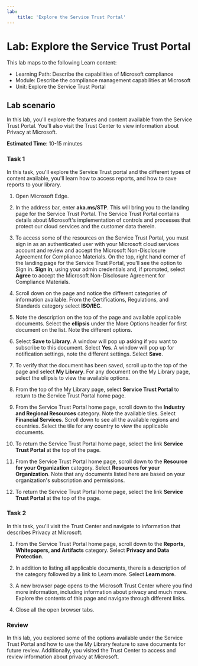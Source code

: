 ```yaml
---
lab:
    title: 'Explore the Service Trust Portal'
---
```


<!---
---
Lab:
    Title: 'Explore the Service Trust Portal'
    Learning Path/Module/Unit: 'Learning Path: Describe the capabilities of Microsoft compliance; Module 1: Describe the compliance management capabilities in Microsoft; Unit 2: Explore the Service Trust Portal'
---
--->

# Lab: Explore the Service Trust Portal

This lab maps to the following Learn content:

- Learning Path: Describe the capabilities of Microsoft compliance
- Module: Describe the compliance management capabilities at Microsoft
- Unit: Explore the Service Trust Portal

## Lab scenario

In this lab, you'll explore the features and content available from the Service Trust Portal. You'll also visit the Trust Center to view information about Privacy at Microsoft.

**Estimated Time**: 10-15 minutes

### Task 1

In this task, you'll explore the Service Trust portal and the different types of content available, you'll learn how to access reports, and how to save reports to your library.

1. Open Microsoft Edge.

1. In the address bar, enter **aka.ms/STP**. This will bring you to the landing page for the Service Trust Portal. The Service Trust Portal contains details about Microsoft's implementation of controls and processes that protect our cloud services and the customer data therein.

1. To access some of the resources on the Service Trust Portal, you must sign in as an authenticated user with your Microsoft cloud services account and review and accept the Microsoft Non-Disclosure Agreement for Compliance Materials. On the top, right hand corner of the landing page for the Service Trust Portal, you'll see the option to Sign in.  **Sign in**, using your admin credentials and, if prompted, select **Agree** to accept the Microsoft Non-Disclosure Agreement for Compliance Materials.

1. Scroll down on the page and notice the different categories of information available. From the Certifications, Regulations, and Standards category select **ISO/IEC**.

1. Note the description on the top of the page and available applicable documents.  Select the **ellipsis** under the More Options header for first document on the list.  Note the different options.

1. Select **Save to Library**.  A window will pop up asking if you want to subscribe to this document.  Select **Yes**. A window will pop up for notification settings, note the different settings. Select **Save**.

1. To verify that the document has been saved, scroll up to the top of the page and select **My Library**.  For any document on the My Library page, select the ellipsis to view the available options.

1. From the top of the My Library page, select **Service Trust Portal** to return to the Service Trust Portal home page.

1. From the Service Trust Portal home page, scroll down to the **Industry and Regional Resources** category.  Note the available tiles.  Select **Financial Services**.  Scroll down to see all the available regions and countries.  Select the tile for any country to view the applicable documents.

1. To return the Service Trust Portal home page, select the link **Service Trust Portal** at the top of the page.

1. From the Service Trust Portal home page, scroll down to the **Resource for your Organization** category. Select **Resources for your Organization**.  Note that any documents listed here are based on your organization's subscription and permissions.

1. To return the Service Trust Portal home page, select the link **Service Trust Portal** at the top of the page.

### Task 2

In this task, you'll visit the Trust Center and navigate to information that describes Privacy at Microsoft.

1. From the Service Trust Portal home page, scroll down to the **Reports, Whitepapers, and Artifacts** category. Select **Privacy and Data Protection**.  

1. In addition to listing all applicable documents, there is a description of the category followed by a link to Learn more.  Select **Learn more**.

1. A new browser page opens to the Microsoft Trust Center where you find more information, including information about privacy and much more. Explore the contents of this page and navigate through different links.

1. Close all the open browser tabs.

### Review

In this lab, you explored some of the options available under the Service Trust Portal and how to use the My Library feature to save documents for future review.  Additionally, you visited the Trust Center to access and review information about privacy at Microsoft.
